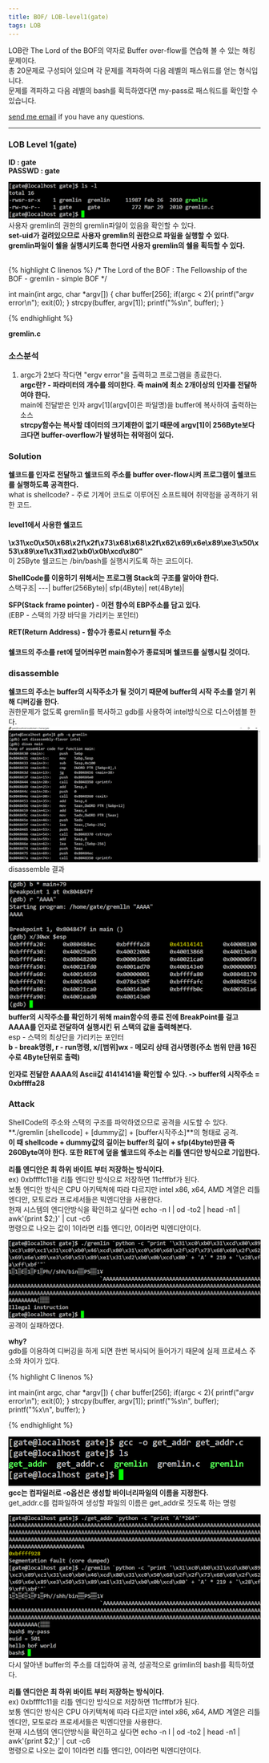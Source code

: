 ```yaml
---
title: BOF/ LOB-level1(gate)
tags: LOB
---
```


LOB란 The Lord of the BOF의 약자로 Buffer over-flow를 연습해 볼 수 있는 해킹문제이다.    
총 20문제로 구성되어 있으며 각 문제를 격파하여 다음 레벨의 패스워드를 얻는 형식입니다.  
문제를 격파하고 다음 레벨의 bash를 획득하였다면 my-pass로 패스워드를 확인할 수 있습니다.  

 [send me email](mailto:jewel7492@gmail.com) if you have any questions.

<!--more-->

---
### LOB Level 1(gate)
**ID : gate**  
**PASSWD : gate**         

![그림1](/assets/LOB/level1/1.PNG)  
사용자 gremlin의 권한의 gremlin파일이 있음을 확인할 수 있다.  
**set-uid가 걸려있으므로 사용자 gremlin의 권한으로 파일을 실행할 수 있다.**  
**gremlin파일이 쉘을 실행시키도록 한다면 사용자 gremlin의 쉘을 획득할 수 있다.**  

<br />
{% highlight C linenos %}  
/*
        The Lord of the BOF : The Fellowship of the BOF
        - gremlin
        - simple BOF
*/

int main(int argc, char *argv[])
{
    char buffer[256];
    if(argc < 2){
        printf("argv error\n");
        exit(0);
    }
    strcpy(buffer, argv[1]);
    printf("%s\n", buffer);
}

{% endhighlight %}  

**gremlin.c**

### 소스분석  
1. argc가 2보다 작다면 "ergv error"을 출력하고 프로그램을 종료한다.  
**argc란? - 파라미터의 개수를 의미한다. 즉 main에 최소 2개이상의 인자를 전달하여야 한다.**  
main에 전달받은 인자 argv[1](argv[0]은 파일명)을 buffer에 복사하여 출력하는 소스  
**strcpy함수는 복사할 데이터의 크기제한이 없기 때문에 argv[1]이 256Byte보다 크다면 buffer-overflow가 발생하는 취약점이 있다.**  

### Solution  
**쉘코드를 인자로 전달하고 쉘코드의 주소를 buffer over-flow시켜 프로그램이 쉘코드를 실행하도록 공격한다.**  
what is shellcode? - 주로 기계어 코드로 이루어진 소프트웨어 취약점을 공격하기 위한 코드.  

#### level1에서 사용한 쉘코드  
**\x31\xc0\x50\x68\x2f\x2f\x73\x68\x68\x2f\x62\x69\x6e\x89\xe3\x50\x53\x89\xe1\x31\xd2\xb0\x0b\xcd\x80"**  
이 25Byte 쉘코드는 /bin/bash를 실행시키도록 하는 코드이다.  

**ShellCode를 이용하기 위해서는 프로그램 Stack의 구조를 알아야 한다.**  
스택구조|
---|
buffer(256Byte)|
sfp(4Byte)|
ret(4Byte)| 

**SFP(Stack frame pointer) - 이전 함수의 EBP주소를 담고 있다.**  
(EBP - 스택의 가장 바닥을 가리키는 포인터)  

**RET(Return Address) - 함수가 종료시 return될 주소**  

#### 쉘코드의 주소를 ret에 덮어씌우면 main함수가 종료되며 쉘코드를 실행시킬 것이다.  

### disassemble  

**쉘코드의 주소는 buffer의 시작주소가 될 것이기 때문에 buffer의 시작 주소를 얻기 위해 디버깅을 한다.**  
권한문제가 없도록 gremlin를 복사하고 gdb를 사용하여 intel방식으로 디스어셈블 한다.  
![그림2](/assets/LOB/level1/2.PNG)  
disassemble 결과  

![그림3](/assets/LOB/level1/3.PNG)  
**buffer의 시작주소를 확인하기 위해 main함수의 종료 전에 BreakPoint를 걸고 AAAA를 인자로 전달하여 실행시킨 뒤 스택의 값을 출력해본다.**  
esp - 스택의 최상단을 가리키는 포인터  
**b - break명령, r - run명령, x/[범위]wx - 메모리 상태 검사명령(주소 범위 만큼 16진수로 4Byte단위로 출력)**   

**인자로 전달한 AAAA의 Ascii값 41414141을 확인할 수 있다. -> buffer의 시작주소 = 0xbffffa28**  

### Attack  

ShellCode의 주소와 스택의 구조를 파악하였으므로 공격을 시도할 수 있다.  
**./gremlin [shellcode] + [dummy값] + [buffer시작주소]**의 형태로 공격.  
**이 때 shellcode + dummy값의 길이는 buffer의 길이 + sfp(4byte)만큼 즉 260Byte여야 한다.**
**또한 RET에 덮을 쉘코드의 주소는 리틀 엔디안 방식으로 기입한다.**  

**리틀 엔디안은 최 하위 바이트 부터 저장하는 방식이다.**  
ex) 0xbffffc11을 리틀 엔디안 방식으로 저장하면 11cfffbf가 된다.  
보통 엔디안 방식은 CPU 아키텍쳐에 따라 다르지만 intel x86, x64, AMD 계열은 리틀엔디안, 모토로라 프로세서들은 빅엔디안을 사용한다.  
현재 시스템의 엔디안방식을 확인하고 싶다면 echo -n I | od -to2 | head -n1 | awk'{print $2;}' | cut -c6  
명령으로 나오는 값이 1이라면 리틀 엔디안, 0이라면 빅엔디안이다.  

![그림4](/assets/LOB/level1/4.PNG)  
공격이 실패하였다.   

**why?**  
gdb를 이용하여 디버깅을 하게 되면 한번 복사되어 들어가기 때문에 실제 프로세스 주소와 차이가 있다.  

{% highlight C linenos %}  

int main(int argc, char *argv[])
{
    char buffer[256];
    if(argc < 2){
        printf("argv error\n");
        exit(0);
    }
    strcpy(buffer, argv[1]);
    printf("%s\n", buffer);
    printf("%x\n", buffer);
}

{% endhighlight %} 

![그림5](/assets/LOB/level1/5.PNG)   
**gcc는 컴파일러로 -o옵션은 생성할 바이너리파일의 이름을 지정한다.**  
get_addr.c를 컴파일하여 생성할 파일의 이름은 get_addr로 짓도록 하는 명령  


![그림6](/assets/LOB/level1/6.PNG)   
다시 알아낸 buffer의 주소를 대입하여 공격, 성공적으로 grimlin의 bash를 획득하였다.  


**리틀 엔디안은 최 하위 바이트 부터 저장하는 방식이다.**  
ex) 0xbffffc11을 리틀 엔디안 방식으로 저장하면 11cfffbf가 된다.  
보통 엔디안 방식은 CPU 아키텍쳐에 따라 다르지만 intel x86, x64, AMD 계열은 리틀엔디안, 모토로라 프로세서들은 빅엔디안을 사용한다.  
현재 시스템의 엔디안방식을 확인하고 싶다면 echo -n I | od -to2 | head -n1 | awk'{print $2;}' | cut -c6  
명령으로 나오는 값이 1이라면 리틀 엔디안, 0이라면 빅엔디안이다.  
